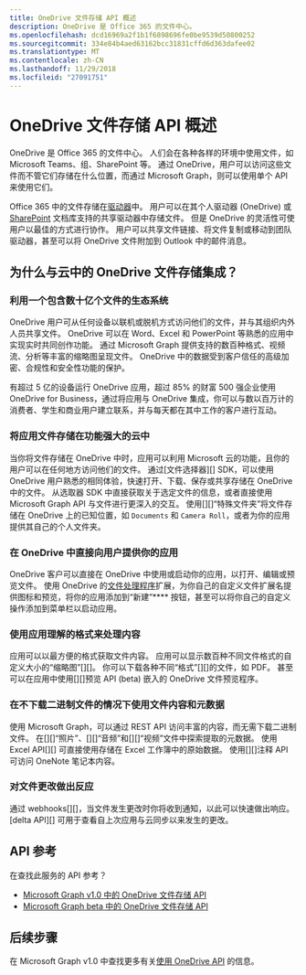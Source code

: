 ```yaml
---
title: OneDrive 文件存储 API 概述
description: OneDrive 是 Office 365 的文件中心。
ms.openlocfilehash: dcd16969a2f1b1f6898696fe0be9539d50800252
ms.sourcegitcommit: 334e84b4aed63162bcc31831cffd6d363dafee02
ms.translationtype: MT
ms.contentlocale: zh-CN
ms.lasthandoff: 11/29/2018
ms.locfileid: "27091751"
---
```

# <a name="onedrive-file-storage-api-overview"></a>OneDrive 文件存储 API 概述

OneDrive 是 Office 365 的文件中心。
人们会在各种各样的环境中使用文件，如 Microsoft Teams、组、SharePoint 等。
通过 OneDrive，用户可以访问这些文件而不管它们存储在什么位置，而通过 Microsoft Graph，则可以使用单个 API 来使用它们。

Office 365 中的文件存储在[驱动器][Drive API]中。
用户可以在其个人驱动器 (OneDrive) 或 [SharePoint][] 文档库支持的共享驱动器中存储文件。
但是 OneDrive 的灵活性可使用户以最佳的方式进行协作。
用户可以共享文件链接、将文件复制或移动到团队驱动器，甚至可以将 OneDrive 文件附加到 Outlook 中的邮件消息。

## <a name="why-integrate-with-onedrive-file-storage-in-the-cloud"></a>为什么与云中的 OneDrive 文件存储集成？

### <a name="tap-into-an-ecosystem-with-billions-of-files"></a>利用一个包含数十亿个文件的生态系统

OneDrive 用户可从任何设备以联机或脱机方式访问他们的文件，并与其组织内外人员共享文件。
OneDrive 可以在 Word、Excel 和 PowerPoint 等熟悉的应用中实现实时共同创作功能。
通过 Microsoft Graph 提供支持的数百种格式、视频流、分析等丰富的缩略图呈现文件。
OneDrive 中的数据受到客户信任的高级加密、合规性和安全性功能的保护。

有超过 5 亿的设备运行 OneDrive 应用，超过 85% 的财富 500 强企业使用 OneDrive for Business，通过将应用与 OneDrive 集成，你可以与数以百万计的消费者、学生和商业用户建立联系，并与每天都在其中工作的客户进行互动。

### <a name="store-your-apps-files-in-a-powerful-cloud"></a>将应用文件存储在功能强大的云中

当你将文件存储在 OneDrive 中时，应用可以利用 Microsoft 云的功能，且你的用户可以在任何地方访问他们的文件。
通过[文件选择器][] SDK，可以使用 OneDrive 用户熟悉的相同体验，快速打开、下载、保存或共享存储在 OneDrive 中的文件。
从选取器 SDK 中直接获取关于选定文件的信息，或者直接使用 Microsoft Graph API 与文件进行更深入的交互。
使用[][]“特殊文件夹”将文件存储在 OneDrive 上的已知位置，如 `Documents` 和 `Camera Roll`，或者为你的应用提供其自己的个人文件夹。

### <a name="bring-your-app-straight-to-users-within-onedrive"></a>在 OneDrive 中直接向用户提供你的应用

OneDrive 客户可以直接在 OneDrive 中使用或启动你的应用，以打开、编辑或预览文件。
使用 OneDrive 的[文件处理程序][]扩展，为你自己的自定义文件扩展名提供图标和预览，将你的应用添加到“新建”**** 按钮，甚至可以将你自己的自定义操作添加到菜单栏以启动应用。

### <a name="work-with-content-in-formats-your-app-understands"></a>使用应用理解的格式来处理内容

应用可以以最方便的格式获取文件内容。
应用可以显示数百种不同文件格式的自定义大小的“缩略图”[][]。
你可以下载各种不同“格式”[][]的文件，如 PDF。
甚至可以在应用中使用[][]预览 API (beta) 嵌入的 OneDrive 文件预览程序。

### <a name="work-with-file-content-and-metadata-without-downloading-the-binary"></a>在不下载二进制文件的情况下使用文件内容和元数据

使用 Microsoft Graph，可以通过 REST API 访问丰富的内容，而无需下载二进制文件。
在[][]“照片”、[][]“音频”和[][]“视频”文件中探索提取的元数据。
使用 Excel API[][] 可直接使用存储在 Excel 工作簿中的原始数据。
使用[][]注释 API 可访问 OneNote 笔记本内容。

### <a name="react-to-file-changes"></a>对文件更改做出反应

通过 webhooks[][]，当文件发生更改时你将收到通知，以此可以快速做出响应。
[delta API][] 可用于查看自上次应用与云同步以来发生的更改。

## <a name="api-reference"></a>API 参考
在查找此服务的 API 参考？

- [Microsoft Graph v1.0 中的 OneDrive 文件存储 API](/graph/api/resources/onedrive?view=graph-rest-1.0)
- [Microsoft Graph beta 中的 OneDrive 文件存储 API](/graph/api/resources/onedrive?view=graph-rest-beta)

## <a name="next-steps"></a>后续步骤

在 Microsoft Graph v1.0 中查找更多有关[使用 OneDrive API][Drive API] 的信息。

[SharePoint]: sharepoint-concept-overview.md
[文件选取器]: https://dev.onedrive.com/sdk/js-v72/js-picker-overview.htm
[文件处理程序]: https://docs.microsoft.com/onedrive/developer/file-handlers
[特殊文件夹]: /graph/api/drive-get-specialfolder?view=graph-rest-1.0
[注释 API]: integrate-with-onenote.md
[Excel API]: /graph/api/resources/excel?view=graph-rest-1.0
[REST API]: /graph/api/resources/onedrive?view=graph-rest-1.0
[增量 API]: /graph/api/driveitem-delta?view=graph-rest-1.0
[视频]: /graph/api/resources/video?view=graph-rest-1.0
[照片]: /graph/api/resources/photo?view=graph-rest-1.0
[音频]: /graph/api/resources/audio?view=graph-rest-1.0
[格式]: /graph/api/driveitem-get-content-format?view=graph-rest-1.0
[缩略图]: /graph/api/driveitem-list-thumbnails?view=graph-rest-1.0
[预览]: /graph/api/driveitem-preview?view=graph-rest-beta
[webhooks]: /graph/api/resources/webhooks?view=graph-rest-1.0
[Drive API]: /graph/api/resources/onedrive?view=graph-rest-1.0
